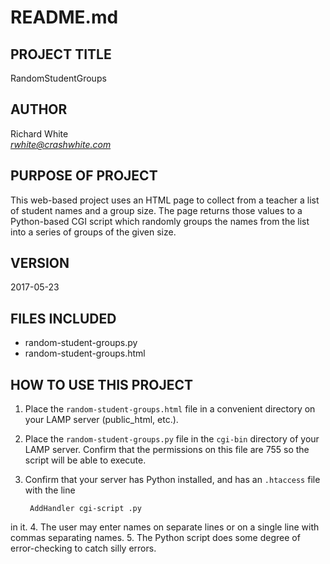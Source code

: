 README.md
=========

PROJECT TITLE
-------------
RandomStudentGroups

AUTHOR
------
Richard White  
*rwhite@crashwhite.com*

PURPOSE OF PROJECT
------------------
This web-based project uses an HTML page to collect from a teacher a list
of student names and a group size. The page returns those values to a
Python-based CGI script which randomly groups the names from the list into
a series of groups of the given size.

VERSION
-------
2017-05-23

FILES INCLUDED
--------------
* random-student-groups.py
* random-student-groups.html

HOW TO USE THIS PROJECT
-----------------------
1. Place the `random-student-groups.html` file in a convenient directory on your LAMP server (public_html, etc.).
2. Place the `random-student-groups.py` file in the `cgi-bin` directory of your LAMP server. Confirm that the permissions on this file are 755 so the script will be able to execute.
3. Confirm that your server has Python installed, and has an `.htaccess` file with the line

        AddHandler cgi-script .py
in it.
4. The user may enter names on separate lines or on a single line with commas separating names.
5. The Python script does some degree of error-checking to catch silly errors.



